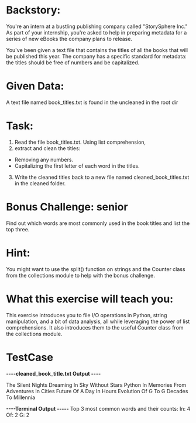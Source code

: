 # Backstory:
You're an intern at a bustling publishing company called "StorySphere Inc." As part of your internship, you're asked to help in preparing metadata for a series of new eBooks the company plans to release.

You've been given a text file that contains the titles of all the books that will be published this year. The company has a specific standard for metadata: the titles should be free of numbers and be capitalized.

# Given Data:

A text file named book_titles.txt is found in the uncleaned in the root dir

# Task:

1) Read the file book_titles.txt.
Using list comprehension, 
2) extract and clean the titles:
- Removing any numbers.
- Capitalizing the first letter of each word in the titles.
3) Write the cleaned titles back to a new file named cleaned_book_titles.txt in the cleaned folder.

# Bonus Challenge: **senior**
Find out which words are most commonly used in the book titles and list the top three.

# Hint:
You might want to use the split() function on strings and the Counter class from the collections module to help with the bonus challenge.

# What this exercise will teach you:
This exercise introduces you to file I/O operations in Python, string manipulation, and a bit of data analysis, all while leveraging the power of list comprehensions. It also introduces them to the useful Counter class from the collections module.


# TestCase

**----cleaned_book_title.txt Output ----**

The Silent Nights
Dreaming In 
Sky Without Stars
Python In 
Memories From 
Adventures In  Cities
Future Of 
A Day In  Hours
Evolution Of G To G
Decades To Millennia


**----Terminal Output -----**
Top 3 most common words and their counts:
In: 4
Of: 2
G: 2




